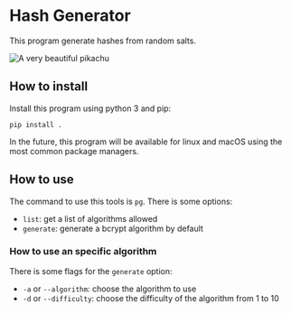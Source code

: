 # Hash Generator

This program generate hashes from random salts.

<img src="https://external-content.duckduckgo.com/iu/?u=http%3A%2F%2Fgetwallpapers.com%2Fwallpaper%2Ffull%2F7%2F7%2F8%2F86920.jpg&f=1&nofb=1" alt="A very beautiful pikachu" />

## How to install

Install this program using python 3 and pip:

```pip install .```

In the future, this program will be available for linux and macOS using the most common package managers.

## How to use

The command to use this tools is `pg`. There is some options:

- `list`: get a list of algorithms allowed
- `generate`: generate a bcrypt algorithm by default

### How to use an specific algorithm

There is some flags for the `generate` option:

- `-a` or `--algorithm`: choose the algorithm to use
- `-d` or `--difficulty`: choose the difficulty of the algorithm from 1 to 10
